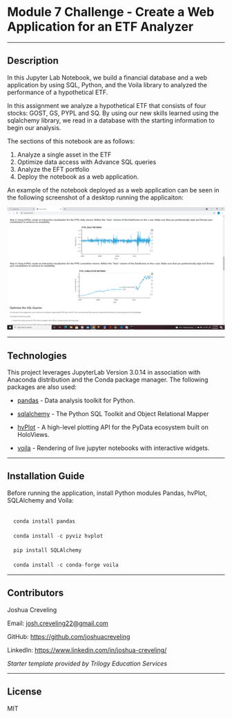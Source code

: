 # Module 7 Challenge - Create a Web Application for an ETF Analyzer

---

## Description

In this Jupyter Lab Notebook, we build a financial database and a web application by using SQL, Python, and the Voila library to analyzed the performance of a hypothetical ETF.  

In this assignment we analyze a hypothetical ETF that consists of four stocks: GOST, GS, PYPL and SQ.  By using our new skills learned using the sqlalchemy library, we read in a database with the starting information to begin our analysis. 

The sections of this notebook are as follows: 

1. Analyze a single asset in the ETF
2. Optimize data access with Advance SQL queries
3. Analyze the EFT portfolio
4. Deploy the notebook as a web application.

An example of the notebook deployed as a web application can be seen in the following screenshot of a desktop running the applicaiton: 

![Voila_Web_Application](./Images/Voila_Web_Application.PNG)

---

## Technologies

This project leverages JupyterLab Version 3.0.14 in association with Anaconda distribution and the Conda package manager.  The following packages are also used: 

* [pandas](https://github.com/pandas-dev/pandas) - Data analysis toolkit for Python.

* [sqlalchemy](https://github.com/sqlalchemy/sqlalchemy) - The Python SQL Toolkit and Object Relational Mapper

* [hvPlot](https://github.com/holoviz/hvplot) - A high-level plotting API for the PyData ecosystem built on HoloViews.

* [voila](https://github.com/voila-dashboards/voila) - Rendering of live jupyter notebooks with interactive widgets.

---

## Installation Guide

Before running the application, install Python modules Pandas, hvPlot, SQLAlchemy and Voila:

```python

  conda install pandas

  conda install -c pyviz hvplot

  pip install SQLAlchemy

  conda install -c conda-forge voila
```
---

## Contributors

Joshua Creveling

Email: josh.creveling22@gmail.com

GitHub: https://github.com/joshuacreveling

LinkedIn: https://www.linkedin.com/in/joshua-creveling/

*Starter template provided by Trilogy Education Services*

---

## License

MIT

